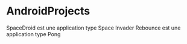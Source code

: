 # AndroidProjects

SpaceDroid est une application type Space Invader
Rebounce est une application type Pong
